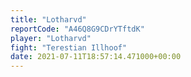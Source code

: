 ```yaml
---
title: "Lotharvd"
reportCode: "A46Q8G9CDrYTftdK"
player: "Lotharvd"
fight: "Terestian Illhoof"
date: 2021-07-11T18:57:14.471000+00:00
---
```

